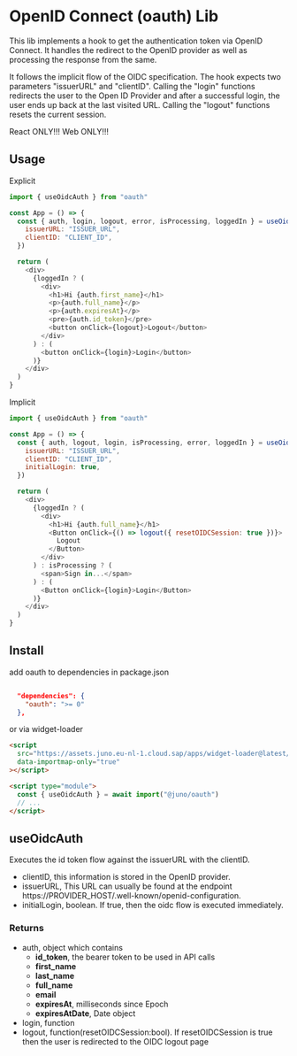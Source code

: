 # OpenID Connect (oauth) Lib

This lib implements a hook to get the authentication token via OpenID Connect. It handles the redirect to the OpenID provider as well as processing the response from the same.

It follows the implicit flow of the OIDC specification. The hook expects two parameters "issuerURL" and "clientID". Calling the "login" functions redirects the user to the Open ID Provider and after a successful login, the user ends up back at the last visited URL. Calling the "logout" functions resets the current session.

React ONLY!!!
Web ONLY!!!

## Usage

Explicit

```js
import { useOidcAuth } from "oauth"

const App = () => {
  const { auth, login, logout, error, isProcessing, loggedIn } = useOidcAuth({
    issuerURL: "ISSUER_URL",
    clientID: "CLIENT_ID",
  })

  return (
    <div>
      {loggedIn ? (
        <div>
          <h1>Hi {auth.first_name}</h1>
          <p>{auth.full_name}</p>
          <p>{auth.expiresAt}</p>
          <pre>{auth.id_token}</pre>
          <button onClick={logout}>Logout</button>
        </div>
      ) : (
        <button onClick={login}>Login</button>
      )}
    </div>
  )
}
```

Implicit

```js
import { useOidcAuth } from "oauth"

const App = () => {
  const { auth, logout, login, isProcessing, error, loggedIn } = useOidcAuth({
    issuerURL: "ISSUER_URL",
    clientID: "CLIENT_ID",
    initialLogin: true,
  })

  return (
    <div>
      {loggedIn ? (
        <div>
          <h1>Hi {auth.full_name}</h1>
          <Button onClick={() => logout({ resetOIDCSession: true })}>
            Logout
          </Button>
        </div>
      ) : isProcessing ? (
        <span>Sign in...</span>
      ) : (
        <Button onClick={login}>Login</Button>
      )}
    </div>
  )
}
```

## Install

add oauth to dependencies in package.json

```json

  "dependencies": {
    "oauth": ">= 0"
  },

```

or via widget-loader

```html
<script
  src="https://assets.juno.eu-nl-1.cloud.sap/apps/widget-loader@latest/build/app.js"
  data-importmap-only="true"
></script>

<script type="module">
  const { useOidcAuth } = await import("@juno/oauth")
  // ...
</script>
```

## useOidcAuth

Executes the id token flow against the issuerURL with the clientID.

- clientID, this information is stored in the OpenID provider.
- issuerURL, This URL can usually be found at the endpoint https://PROVIDER_HOST/.well-known/openid-configuration.
- initialLogin, boolean. If true, then the oidc flow is executed immediately.

### Returns

- auth, object which contains
  - **id_token**, the bearer token to be used in API calls
  - **first_name**
  - **last_name**
  - **full_name**
  - **email**
  - **expiresAt**, milliseconds since Epoch
  - **expiresAtDate**, Date object
- login, function
- logout, function(resetOIDCSession:bool). If resetOIDCSession is true then the user is redirected to the OIDC logout page
